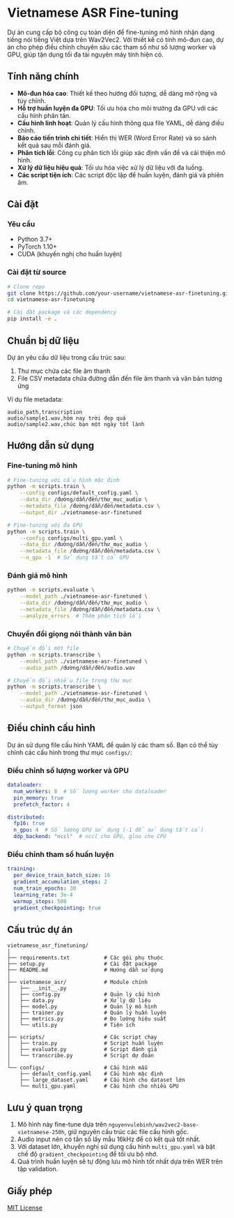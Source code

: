 # Vietnamese ASR Fine-tuning

Dự án cung cấp bộ công cụ toàn diện để fine-tuning mô hình nhận dạng tiếng nói tiếng Việt dựa trên Wav2Vec2. Với thiết kế có tính mô-đun cao, dự án cho phép điều chỉnh chuyên sâu các tham số như số lượng worker và GPU, giúp tận dụng tối đa tài nguyên máy tính hiện có.

## Tính năng chính

- **Mô-đun hóa cao**: Thiết kế theo hướng đối tượng, dễ dàng mở rộng và tùy chỉnh.
- **Hỗ trợ huấn luyện đa GPU**: Tối ưu hóa cho môi trường đa GPU với các cấu hình phân tán.
- **Cấu hình linh hoạt**: Quản lý cấu hình thông qua file YAML, dễ dàng điều chỉnh.
- **Báo cáo tiến trình chi tiết**: Hiển thị WER (Word Error Rate) và so sánh kết quả sau mỗi đánh giá.
- **Phân tích lỗi**: Công cụ phân tích lỗi giúp xác định vấn đề và cải thiện mô hình.
- **Xử lý dữ liệu hiệu quả**: Tối ưu hóa việc xử lý dữ liệu với đa luồng.
- **Các script tiện ích**: Các script độc lập để huấn luyện, đánh giá và phiên âm.

## Cài đặt

### Yêu cầu

- Python 3.7+
- PyTorch 1.10+
- CUDA (khuyến nghị cho huấn luyện)

### Cài đặt từ source

```bash
# Clone repo
git clone https://github.com/your-username/vietnamese-asr-finetuning.git
cd vietnamese-asr-finetuning

# Cài đặt package và các dependency
pip install -e .
```

## Chuẩn bị dữ liệu

Dự án yêu cầu dữ liệu trong cấu trúc sau:

1. Thư mục chứa các file âm thanh
2. File CSV metadata chứa đường dẫn đến file âm thanh và văn bản tương ứng

Ví dụ file metadata:

```csv
audio_path,transcription
audio/sample1.wav,hôm nay trời đẹp quá
audio/sample2.wav,chúc bạn một ngày tốt lành
```

## Hướng dẫn sử dụng

### Fine-tuning mô hình

```bash
# Fine-tuning với cấu hình mặc định
python -m scripts.train \
    --config configs/default_config.yaml \
    --data_dir /đường/dẫn/đến/thư_mục_audio \
    --metadata_file /đường/dẫn/đến/metadata.csv \
    --output_dir ./vietnamese-asr-finetuned

# Fine-tuning với đa GPU
python -m scripts.train \
    --config configs/multi_gpu.yaml \
    --data_dir /đường/dẫn/đến/thư_mục_audio \
    --metadata_file /đường/dẫn/đến/metadata.csv \
    --n_gpu -1  # Sử dụng tất cả GPU
```

### Đánh giá mô hình

```bash
python -m scripts.evaluate \
    --model_path ./vietnamese-asr-finetuned \
    --data_dir /đường/dẫn/đến/thư_mục_audio \
    --metadata_file /đường/dẫn/đến/metadata.csv \
    --analyze_errors  # Thêm phân tích lỗi
```

### Chuyển đổi giọng nói thành văn bản

```bash
# Chuyển đổi một file
python -m scripts.transcribe \
    --model_path ./vietnamese-asr-finetuned \
    --audio_path /đường/dẫn/đến/audio.wav

# Chuyển đổi nhiều file trong thư mục
python -m scripts.transcribe \
    --model_path ./vietnamese-asr-finetuned \
    --audio_dir /đường/dẫn/đến/thư_mục_audio \
    --output_format json
```

## Điều chỉnh cấu hình

Dự án sử dụng file cấu hình YAML để quản lý các tham số. Bạn có thể tùy chỉnh các cấu hình trong thư mục `configs/`:

### Điều chỉnh số lượng worker và GPU

```yaml
dataloader:
  num_workers: 8  # Số lượng worker cho dataloader
  pin_memory: true
  prefetch_factor: 4

distributed:
  fp16: true
  n_gpu: 4  # Số lượng GPU sử dụng (-1 để sử dụng tất cả)
  ddp_backend: "nccl"  # nccl cho GPU, gloo cho CPU
```

### Điều chỉnh tham số huấn luyện

```yaml
training:
  per_device_train_batch_size: 16
  gradient_accumulation_steps: 2
  num_train_epochs: 30
  learning_rate: 3e-4
  warmup_steps: 500
  gradient_checkpointing: true
```

## Cấu trúc dự án

```
vietnamese_asr_finetuning/
│
├── requirements.txt           # Các gói phụ thuộc
├── setup.py                   # Cài đặt package
├── README.md                  # Hướng dẫn sử dụng
│
├── vietnamese_asr/            # Module chính
│   ├── __init__.py
│   ├── config.py              # Quản lý cấu hình
│   ├── data.py                # Xử lý dữ liệu
│   ├── model.py               # Quản lý mô hình
│   ├── trainer.py             # Quản lý huấn luyện
│   ├── metrics.py             # Đo lường hiệu suất
│   └── utils.py               # Tiện ích
│
├── scripts/                   # Các script chạy
│   ├── train.py               # Script huấn luyện
│   ├── evaluate.py            # Script đánh giá
│   └── transcribe.py          # Script dự đoán
│
└── configs/                   # Cấu hình mẫu
    ├── default_config.yaml    # Cấu hình mặc định
    ├── large_dataset.yaml     # Cấu hình cho dataset lớn
    └── multi_gpu.yaml         # Cấu hình cho nhiều GPU
```

## Lưu ý quan trọng

1. Mô hình này fine-tune dựa trên `nguyenvulebinh/wav2vec2-base-vietnamese-250h`, giữ nguyên cấu trúc các file cấu hình gốc.
2. Audio input nên có tần số lấy mẫu 16kHz để có kết quả tốt nhất.
3. Với dataset lớn, khuyến nghị sử dụng cấu hình `multi_gpu.yaml` và bật chế độ `gradient_checkpointing` để tối ưu bộ nhớ.
4. Quá trình huấn luyện sẽ tự động lưu mô hình tốt nhất dựa trên WER trên tập validation.

## Giấy phép

[MIT License](LICENSE)
